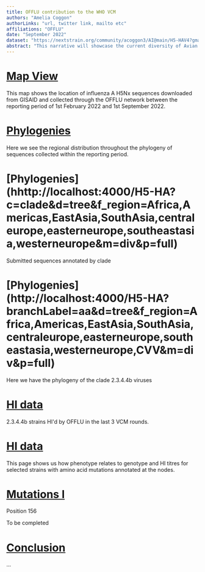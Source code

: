 ```yaml
---
title: OFFLU contribution to the WHO VCM
authors: "Amelia Coggon"
authorLinks: "url, twitter link, mailto etc"
affiliations: "OFFLU"
date: "September 2022"
dataset: "https://nextstrain.org/community/acoggon3/AI@main/H5-HAV4?gmax=986"
abstract: "This narrative will showcase the current diversity of Avian influenza H5Nx viruses"
---
```


# [Map View](http://localhost:4000/H5-HA?d=map&f_region=Africa,Americas,EastAsia,SouthAsia,centraleurope,easterneurope,southeastasia,westerneurope&m=div&p=full)

This map shows the location of influenza A H5Nx sequences downloaded from GISAID and collected through the OFFLU network between the reporting period of 1st February 2022 and 1st September 2022.

# [Phylogenies](http://localhost:4000/H5-HA?d=tree&f_region=Africa,Americas,EastAsia,SouthAsia,centraleurope,easterneurope,southeastasia,westerneurope&m=div&p=full)

Here we see the regional distribution throughout the phylogeny of sequences collected within the reporting period.

# [Phylogenies] (hhttp://localhost:4000/H5-HA?c=clade&d=tree&f_region=Africa,Americas,EastAsia,SouthAsia,centraleurope,easterneurope,southeastasia,westerneurope&m=div&p=full)

Submitted sequences annotated by clade

# [Phylogenies] (http://localhost:4000/H5-HA?branchLabel=aa&d=tree&f_region=Africa,Americas,EastAsia,SouthAsia,centraleurope,easterneurope,southeastasia,westerneurope,CVV&m=div&p=full)

Here we have the phylogeny of the clade 2.3.4.4b viruses

# [HI data](http://localhost:4000/H5-HA?branchLabel=aa&c=CVV/HI&d=tree,entropy&f_CVV/HI=16fold,2fold,4fold,8fold,CVV,HI&m=div&p=full&tl=subtype)

2.3.4.4b strains HI'd by OFFLU in the last 3 VCM rounds.

# [HI data](http://localhost:4000/H5-HA?branchLabel=aa&c=CVV/HI&d=tree,entropy&f_CVV/HI=16fold,2fold,4fold,8fold,CVV,HI&m=div&p=full)

This page shows us how phenotype relates to genotype and HI titres for selected strains with amino acid mutations annotated at the nodes.

# [Mutations I](http://localhost:4000/H5-HA?branchLabel=aa&c=gt-HA1_156&d=tree,entropy&f_region=Africa,Americas,CVV,EastAsia,SouthAsia,centraleurope,easterneurope,southeastasia,westerneurope&gmax=1014&m=div&p=full)

Position 156 

To be completed

# [Conclusion](http://localhost:4000/H5-HA?branchLabel=aa&d=tree,entropy&f_region=Africa,Americas,CVV,EastAsia,SouthAsia,centraleurope,easterneurope,southeastasia,westerneurope&m=div&p=full)


...